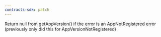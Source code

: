 ```yaml
---
contracts-sdk: patch
---
```


Return null from getAppVersion() if the error is an AppNotRegistered error (previously only did this for AppVersionNotRegistered)
